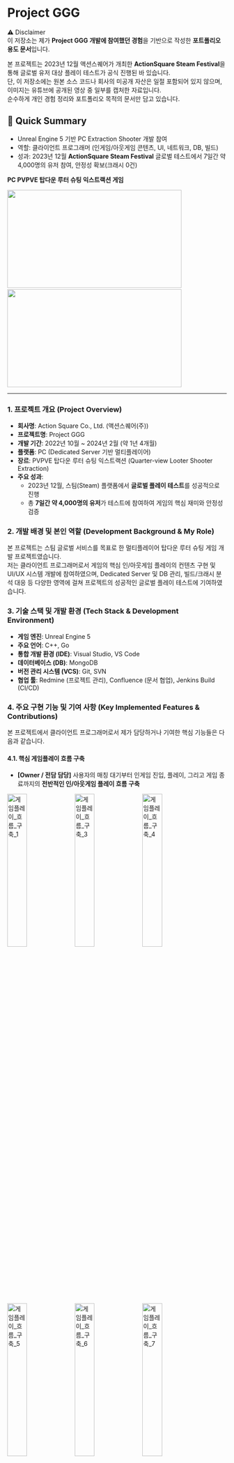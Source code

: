 # Project GGG   
⚠️ Disclaimer  
이 저장소는 제가 **Project GGG 개발에 참여했던 경험**을 기반으로 작성한 **포트폴리오 용도 문서**입니다.  

본 프로젝트는 2023년 12월 액션스퀘어가 개최한 **ActionSquare Steam Festival**을 통해 글로벌 유저 대상 플레이 테스트가 공식 진행된 바 있습니다.  
단, 이 저장소에는 원본 소스 코드나 회사의 미공개 자산은 일절 포함되어 있지 않으며, 이미지는 유튜브에 공개된 영상 중 일부를 캡처한 자료입니다.  
순수하게 개인 경험 정리와 포트폴리오 목적의 문서만 담고 있습니다.

## 📌 Quick Summary
- Unreal Engine 5 기반 PC Extraction Shooter 개발 참여
- 역할: 클라이언트 프로그래머 (인게임/아웃게임 콘텐츠, UI, 네트워크, DB, 빌드)
- 성과: 2023년 12월 **ActionSquare Steam Festival** 글로벌 테스트에서 7일간 약 4,000명의 유저 참여, 안정성 확보(크래시 0건)
  
**PC PVPVE 탑다운 루터 슈팅 익스트랙션 게임**

<img src="https://github.com/user-attachments/assets/38020595-f3c4-49cd-8ba7-6da9f2ef0a02" width="400" height="225"/> &nbsp;
<img src="https://github.com/user-attachments/assets/f3787a20-c5ab-43bd-9d01-f0415e583891" width="400" height="225"/>

---

### 1. 프로젝트 개요 (Project Overview)

*   **회사명**: Action Square Co., Ltd. (액션스퀘어(주))
*   **프로젝트명**: Project GGG
*   **개발 기간**: 2022년 10월 ~ 2024년 2월 (약 1년 4개월)
*   **플랫폼**: PC (Dedicated Server 기반 멀티플레이어)
*   **장르**: PVPVE 탑다운 루터 슈팅 익스트랙션 (Quarter-view Looter Shooter Extraction)
*   **주요 성과**:
    *   2023년 12월, 스팀(Steam) 플랫폼에서 **글로벌 플레이 테스트**를 성공적으로 진행
    *   총 **7일간 약 4,000명의 유저**가 테스트에 참여하여 게임의 핵심 재미와 안정성 검증

### 2. 개발 배경 및 본인 역할 (Development Background & My Role)

본 프로젝트는 스팀 글로벌 서비스를 목표로 한 멀티플레이어 탑다운 루터 슈팅 게임 개발 프로젝트였습니다.  
저는 클라이언트 프로그래머로서 게임의 핵심 인/아웃게임 플레이의 컨텐츠 구현 및 UI/UX 시스템 개발에 참여하였으며,
Dedicated Server 및 DB 관리, 빌드/크래시 분석 대응 등 다양한 영역에 걸쳐 프로젝트의 성공적인 글로벌 플레이 테스트에 기여하였습니다.

### 3. 기술 스택 및 개발 환경 (Tech Stack & Development Environment)

*   **게임 엔진**: Unreal Engine 5
*   **주요 언어**: C++, Go
*   **통합 개발 환경 (IDE)**: Visual Studio, VS Code
*   **데이터베이스 (DB)**: MongoDB
*   **버전 관리 시스템 (VCS)**: Git, SVN
*   **협업 툴**: Redmine (프로젝트 관리), Confluence (문서 협업), Jenkins Build (CI/CD)

### 4. 주요 구현 기능 및 기여 사항 (Key Implemented Features & Contributions)

본 프로젝트에서 클라이언트 프로그래머로서 제가 담당하거나 기여한 핵심 기능들은 다음과 같습니다.
　  
#### 4.1. 핵심 게임플레이 흐름 구축
*   **[Owner / 전담 담당]** 사용자의 매칭 대기부터 인게임 진입, 플레이, 그리고 게임 종료까지의 **전반적인 인/아웃게임 플레이 흐름 구축**
<img width=30% height=30% alt="게임플레이_흐름_구축_1" src="https://github.com/user-attachments/assets/f3e112f0-c742-4f6d-8e2c-e4b37354df4f" />
<img width=30% height=30% alt="게임플레이_흐름_구축_3" src="https://github.com/user-attachments/assets/551d03ec-d26f-4394-876e-d591103a9137" />
<img width=30% height=30% alt="게임플레이_흐름_구축_4" src="https://github.com/user-attachments/assets/aa1f73d0-4ce5-4d41-b0d4-10eaa76c58fa" />
<img width=30% height=30% alt="게임플레이_흐름_구축_5" src="https://github.com/user-attachments/assets/11fdeff8-54e4-472d-bde7-71a0fbf66e31" />
<img width=30% height=30% alt="게임플레이_흐름_구축_6" src="https://github.com/user-attachments/assets/f1e1c516-b27a-4acf-a58a-55a2ab63d0ba" />
<img width=30% height=30% alt="게임플레이_흐름_구축_7" src="https://github.com/user-attachments/assets/f271e9d2-4ac9-4357-97b0-bcb63b6ef62a" />

　  
#### 4.2. 인게임 컨텐츠 개발
*  **[Maintainer]** **인게임 상호작용 및 인벤토리 시스템** 및
*  **[Owner / 전담 담당]** **아이템 상자 및 탈출포드 시스템, 인벤토리 UI/UX**를 담당하여 유저의 액션에 따른 보상 획득 로직 처리
<img width=30% height=30% alt="인게임_컨텐츠_개발_아이템상자_1" src="https://github.com/user-attachments/assets/e60b3801-4b18-48d8-8dcd-7013ca29f228" />
<img width=30% height=30% alt="인게임_컨텐츠_개발_아이템상자_2" src="https://github.com/user-attachments/assets/ac44a0a1-5ade-45b0-9265-6965494ab490" />
<img width=30% height=30% alt="인게임_컨텐츠_개발_아이템상자_3" src="https://github.com/user-attachments/assets/c97ae170-b42f-45a0-bcfa-6456a80c2f74" />
<img width=30% height=30% alt="인게임_컨텐츠_개발_아이템상자_탈출포드" src="https://github.com/user-attachments/assets/1c08e197-9e7b-4e54-a09a-8c5abb313ff7" />

　  
*   **[Maintainer]** **인게임 맵/미니맵 기능**을 담당하여 플레이어의 현재 위치 및 주변 환경 정보를 시각적으로 제공하고, 전략적인 플레이 지원
<img width=19.5% height=19.5% alt="인게임_컨텐츠_맵_미니맵_1" src="https://github.com/user-attachments/assets/3ae23ced-3479-4914-8bf1-033b645a5e26" />
<img width=30% height=30% alt="인게임_컨텐츠_맵_미니맵_2" src="https://github.com/user-attachments/assets/1d4835a3-f3e3-4c55-89d6-32ecd7f30cee" />

　  
#### 4.3. 커뮤니티 및 상점 시스템 클라이언트 개발
*   **[Owner / 전담 담당]** 멀티플레이어 환경에서의 **파티 시스템 클라이언트 로직**을 구현하여 유저 간의 협동 플레이 지원
<img width=30% height=30% alt="파티시스템_1" src="https://github.com/user-attachments/assets/7c0eed9d-dd9e-460b-b3d4-57b6dd00af1a" />
<img width=30% height=30% alt="파티시스템_2" src="https://github.com/user-attachments/assets/717df594-45ce-4ae6-875f-42736e97a642" />

　  
*   **[Owner / 전담 담당]** 게임 내 **상점 클라이언트**를 개발하여 아이템 구매 및 판매 기능을 직관적인 UI로 제공
<img width=30% height=30% alt="아웃게임_컨텐츠_상점_1" src="https://github.com/user-attachments/assets/aa056e52-758e-4cac-991d-33958d428c9a" />
<img width=30% height=30% alt="아웃게임_컨텐츠_상점_2" src="https://github.com/user-attachments/assets/541faf22-755f-40f4-84ca-9089ac3ceb7a" />
<img width=30% height=30% alt="아웃게임_컨텐츠_상점_3" src="https://github.com/user-attachments/assets/e7feb8a6-226b-4942-889b-c8b1c7709b55" />
<img width=30% height=30% alt="아웃게임_컨텐츠_상점_4" src="https://github.com/user-attachments/assets/47a2c7a9-41cb-4a94-85a9-829731e822fe" />

　  
#### 4.4. 데이터 연동 및 UI 처리
*   **[Maintainer]** **Json을 활용하여 웹 서버 DB와의 Read/Write 통신 로직**을 통한 게임 내 동적 데이터 관리 및 연동 경험
*   **[Owner / 전담 담당]** **UMG(Unreal Motion Graphics)를 활용한 UI 프로그래밍**에 전반적으로 대응하여 다양한 인게임 및 아웃게임 UI를 적용하고 사용자 경험 최적화

#### 4.5. 운영 및 안정성 강화 
*   **[협업 지원]** **SteamFest JP / US Region의 Dedicated Server 및 MongoDB DB 관리**를 담당하여 글로벌 테스트 환경의 안정성 확보
*   **[협업 지원]** **서버 머신/DB 관리 및 빌드 대응** 업무를 수행하며 배포 및 운영 전반에 기여
*   **[협업 지원]** 발생하는 **크래시(Crash) 분석 및 수정, 버그(Bug Fix)** 에 적극 대응하여 게임의 안정성과 완성도 향상에 기여
<!--
### 5. 기술적 도전과 해결 과정 (Technical Challenges & Solutions)

#### 5.1. [구체적인 문제점 작성 예: Dedicated Server 환경에서의 클라이언트와 서버 간 데이터 동기화 최적화]
*   **문제 상황**: [...]
*   **분석 과정**: [...]
*   **해결 방안 및 구현**: [...]
    ![도전 1 해결](https://raw.githubusercontent.com/your-username/your-repo/main/images/challenge1_solution.png)
    *(선택: 문제 상황을 보여주는 스크린샷 또는 해결 방안의 핵심이 되는 아키텍처 다이어그램/코드 스니펫)*

#### 5.2. [구체적인 문제점 작성 예: 복잡한 인게임 UI의 성능 최적화 및 확장성 확보]
*   **문제 상황**: [...]
*   **분석 과정**: [...]
*   **해결 방안 및 구현**: [...]
    ![도전 2 해결](https://raw.githubusercontent.com/your-username/your-repo/main/images/challenge2_solution.png)
    *(선택: 최적화 전/후 UI 프레임 비교 스크린샷 또는 UI 아키텍처 다이어그램)*

#### 5.3. [구체적인 문제점 작성 예: 퀘스트 시스템의 데이터 주도 설계 및 게임 데이터 연동]
*   **문제 상황**: [...]
*   **분석 과정**: [...]
*   **해결 방안 및 구현**: [...]
    ![도전 3 해결](https://raw.githubusercontent.com/your-username/your-repo/main/images/challenge3_solution.png)
    *(선택: 퀘스트 데이터 테이블 구조 또는 데이터 연동 흐름도)*
-->
### 5. 성과 및 배운 점 (Achievements & Lessons Learned)

*   본 프로젝트를 통해 Dedicated Server 환경에서의 **멀티플레이어 게임 클라이언트 개발 전반에 대한 깊이 있는 이해와 실전 경험**을 쌓았습니다.
*   글로벌 플레이 테스트를 성공적으로 진행하며, **실제 유저 피드백을 기반으로 게임을 개선하는 과정**을 경험하고, 안정적인 서비스 운영의 중요성을 깨달았습니다.
*   C++과 Go 언어, 그리고 MongoDB를 아우르는 다양한 기술 스택을 경험하며, **서로 다른 시스템 간의 연동 및 문제 해결 능력**을 한층 더 발전시킬 수 있었습니다.

### 6. 이미지 출처 및 참고 영상 링크 (Video Links)
*   **[프로젝트 플레이 참고영상_솔로 (YouTube)](https://www.youtube.com/watch?v=YABNqBDIPUo)**
*   **[프로젝트 플레이 참고영상_파티 (YouTube)](https://www.youtube.com/watch?v=TTiAwMBl4nw)**
*   위 링크는 사용자 플레이 영상(UGC)로, 당사/개발사의 공식 자료가 아닙니다.   
    링크 만료/삭제가 발생할 수 있으며, 영상의 저작권은 각 업로더 또는 권리자에게 있습니다.
